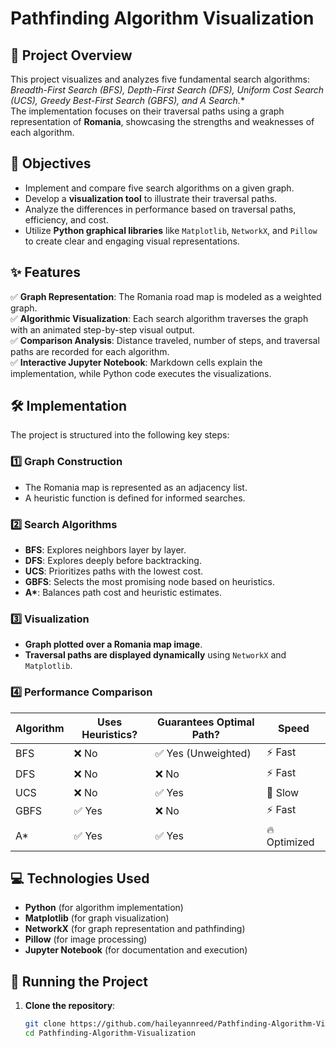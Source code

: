 # Pathfinding Algorithm Visualization

## 📌 Project Overview
This project visualizes and analyzes five fundamental search algorithms:  
**Breadth-First Search (BFS), Depth-First Search (DFS), Uniform Cost Search (UCS), Greedy Best-First Search (GBFS), and A* Search.**  
The implementation focuses on their traversal paths using a graph representation of **Romania**, showcasing the strengths and weaknesses of each algorithm.

## 🎯 Objectives
- Implement and compare five search algorithms on a given graph.
- Develop a **visualization tool** to illustrate their traversal paths.
- Analyze the differences in performance based on traversal paths, efficiency, and cost.
- Utilize **Python graphical libraries** like `Matplotlib`, `NetworkX`, and `Pillow` to create clear and engaging visual representations.

## ✨ Features
✅ **Graph Representation**: The Romania road map is modeled as a weighted graph.  
✅ **Algorithmic Visualization**: Each search algorithm traverses the graph with an animated step-by-step visual output.  
✅ **Comparison Analysis**: Distance traveled, number of steps, and traversal paths are recorded for each algorithm.  
✅ **Interactive Jupyter Notebook**: Markdown cells explain the implementation, while Python code executes the visualizations.  

## 🛠️ Implementation
The project is structured into the following key steps:

### 1️⃣ Graph Construction
- The Romania map is represented as an adjacency list.
- A heuristic function is defined for informed searches.

### 2️⃣ Search Algorithms
- **BFS**: Explores neighbors layer by layer.
- **DFS**: Explores deeply before backtracking.
- **UCS**: Prioritizes paths with the lowest cost.
- **GBFS**: Selects the most promising node based on heuristics.
- **A\***: Balances path cost and heuristic estimates.

### 3️⃣ Visualization
- **Graph plotted over a Romania map image**.
- **Traversal paths are displayed dynamically** using `NetworkX` and `Matplotlib`.

### 4️⃣ Performance Comparison
| Algorithm | Uses Heuristics? | Guarantees Optimal Path? | Speed |
|-----------|----------------|------------------------|-------|
| BFS       | ❌ No          | ✅ Yes (Unweighted)   | ⚡ Fast |
| DFS       | ❌ No          | ❌ No                 | ⚡ Fast |
| UCS       | ❌ No          | ✅ Yes                | 🐢 Slow |
| GBFS      | ✅ Yes         | ❌ No                 | ⚡ Fast |
| A*        | ✅ Yes         | ✅ Yes                | 🔥 Optimized |

## 💻 Technologies Used
- **Python** (for algorithm implementation)
- **Matplotlib** (for graph visualization)
- **NetworkX** (for graph representation and pathfinding)
- **Pillow** (for image processing)
- **Jupyter Notebook** (for documentation and execution)

## 🚀 Running the Project
1. **Clone the repository**:
   ```bash
   git clone https://github.com/haileyannreed/Pathfinding-Algorithm-Visualization.git
   cd Pathfinding-Algorithm-Visualization
